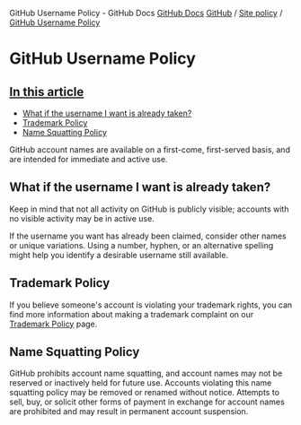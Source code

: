 GitHub Username Policy - GitHub Docs
[GitHub Docs](/en)
[GitHub](/en/github)
/
[Site policy](/en/github/site-policy)
/
[GitHub Username Policy](/en/github/site-policy/github-username-policy)

# GitHub Username Policy

## [In this article](#in-this-article)
- [What if the username I want is already taken?](#what-if-the-username-i-want-is-already-taken)
- [Trademark Policy](#trademark-policy)
- [Name Squatting Policy](#name-squatting-policy)

GitHub account names are available on a first-come, first-served basis, and are intended for immediate and active use.

## What if the username I want is already taken?

Keep in mind that not all activity on GitHub is publicly visible; accounts with no visible activity may be in active use.

If the username you want has already been claimed, consider other names or unique variations. Using a number, hyphen, or an alternative spelling might help you identify a desirable username still available.

## Trademark Policy

If you believe someone's account is violating your trademark rights, you can find more information about making a trademark complaint on our
[Trademark Policy](/en/articles/github-trademark-policy)
page.

## Name Squatting Policy

GitHub prohibits account name squatting, and account names may not be reserved or inactively held for future use. Accounts violating this name squatting policy may be removed or renamed without notice. Attempts to sell, buy, or solicit other forms of payment in exchange for account names are prohibited and may result in permanent account suspension.
